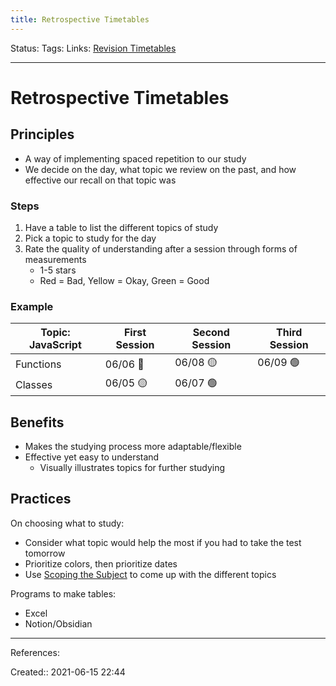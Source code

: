 ```yaml
---
title: Retrospective Timetables
---
```

Status:
Tags: 
Links: [Revision Timetables](out/revision-timetables.md)
___
# Retrospective Timetables
## Principles
- A way of implementing spaced repetition to our study  
- We decide on the day, what topic we review on the past, and how effective our recall on that topic was
### Steps
1. Have a table to list the different topics of study
2. Pick a topic to study for the day
3. Rate the quality of understanding after a session through forms of measurements
	- 1-5 stars
	- Red = Bad, Yellow = Okay, Green = Good
### Example
| Topic: JavaScript | First Session | Second Session | Third Session |
| ----------------- | ------------- | -------------- | ------------- |
| Functions         | 06/06 🔴      | 06/08    🟡    | 06/09 🟢      |
| Classes           | 06/05 🟡      | 06/07     🟢   |               |
## Benefits
- Makes the studying process more adaptable/flexible
- Effective yet easy to understand
	- Visually illustrates topics for further studying
## Practices
On choosing what to study:
- Consider what topic would help the most if you had to take the test tomorrow
- Prioritize colors, then prioritize dates
- Use [Scoping the Subject](out/scoping-the-subject.md) to come up with the different topics

Programs to make tables:
- Excel
- Notion/Obsidian
___
References:

Created:: 2021-06-15 22:44
